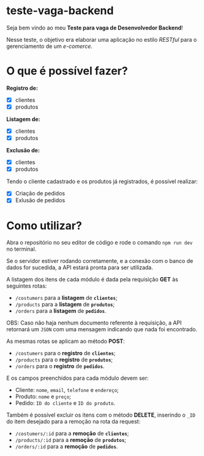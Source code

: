 # teste-vaga-backend
Seja bem vindo ao meu __Teste para vaga de Desenvolvedor Backend__!

Nesse teste, o objetivo era elaborar uma aplicação no estilo <i>RESTful</i> para o gerenciamento de um <i>e-comerce</i>.

# O que é possível fazer?
__Registro de:__
- [x] clientes
- [x] produtos
      
__Listagem de:__
- [x] clientes
- [x] produtos

__Exclusão de:__
- [x] clientes
- [x] produtos

Tendo o cliente cadastrado e os produtos já registrados, é possível realizar:
- [x] Criação de pedidos
- [x] Exlusão de pedidos

# Como utilizar?

Abra o repositório no seu editor de código e rode o comando `npm run dev` no terminal.

Se o servidor estiver rodando corretamente, e a conexão com o banco de dados for sucedida, a API estará pronta para ser utilizada.


A listagem dos itens de cada módulo é dada pela requisição __GET__ às seguintes rotas:
- `/costumers` para a __listagem__ de __`clientes`__;
- `/products` para a __listagem__ de __`produtos`__;
- `/orders` para a __listagem__ de __`pedidos`__.

OBS: Caso não haja nenhum documento referente à requisição, a API retornará um `JSON` com uma mensagem indicando que nada foi encontrado.

As mesmas rotas se aplicam ao método __POST__:
- `/costumers` para o __registro__ de __`clientes`__;
- `/products` para o __registro__ de __`produtos`__;
- `/orders` para o __registro__ de __`pedidos`__.

E os campos preenchidos para cada módulo devem ser:
- Cliente: `nome`, `email`, `telefone` e `endereço`;
- Produto: `nome` e `preço`;
- Pedido: `ID do cliente` e `ID do produto`.

Também é possível excluir os itens com o método __DELETE__, inserindo o `_ID` do item desejado para a remoção na rota da request:
- `/costumers/:id` para a __remoção__ de __`clientes`__;
- `/products/:id` para a __remoção__  de __`produtos`__;
- `/orders/:id` para a __remoção__  de __`pedidos`__.
